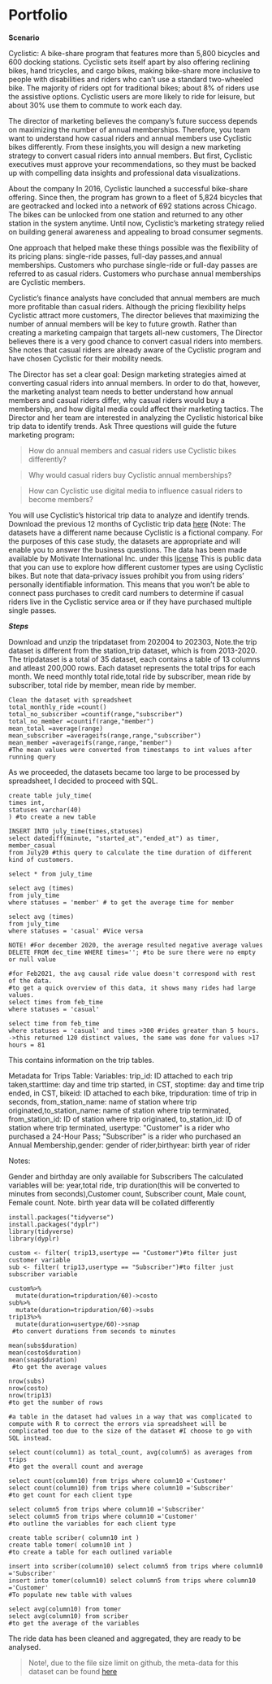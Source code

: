 # Portfolio
**Scenario**

Cyclistic: A bike-share program that features more than 5,800 bicycles and 600 docking stations. Cyclistic sets itself apart by also offering reclining bikes, hand tricycles, and cargo bikes, making bike-share more inclusive to people with disabilities and riders who can’t use a standard two-wheeled bike. The majority of riders opt for traditional bikes; about 8% of riders use the assistive options. Cyclistic users are more likely to ride for leisure, but about 30% use them to commute to work each day.

The director of marketing believes the company’s future success depends on maximizing the number of annual memberships. Therefore, you team want to understand how casual riders and annual members use Cyclistic bikes differently. From these insights,you will design a new marketing strategy to convert casual riders into annual members. But first, Cyclistic executives must approve your recommendations, so they must be backed up with compelling data insights and professional data visualizations.

About the company
In 2016, Cyclistic launched a successful bike-share offering. Since then, the program has grown to a fleet of 5,824 bicycles that are geotracked and locked into a network of 692 stations across Chicago. The bikes can be unlocked from one station and returned to any other station in the system anytime. Until now, Cyclistic’s marketing strategy relied on building general awareness and appealing to broad consumer segments.

One approach that helped make these things possible was the flexibility of its pricing plans: single-ride passes, full-day passes,and annual memberships. Customers who purchase single-ride or full-day passes are referred to as casual riders. Customers who purchase annual memberships are Cyclistic members.

Cyclistic’s finance analysts have concluded that annual members are much more profitable than casual riders. Although the pricing flexibility helps Cyclistic attract more customers, The director believes that maximizing the number of annual members will be key to future growth. Rather than creating a marketing campaign that targets all-new customers, The Director believes there is a very good chance to convert casual riders into members. She notes that casual riders are already aware of the Cyclistic program and have chosen Cyclistic for their mobility needs.

The Director has set a clear goal: Design marketing strategies aimed at converting casual riders into annual members. In order to do that, however, the marketing analyst team needs to better understand how annual members and casual riders differ, why casual riders would buy a membership, and how digital media could affect their marketing tactics. The Director and her team are interested in analyzing the Cyclistic historical bike trip data to identify trends. Ask Three questions will guide the future marketing program:

> How do annual members and casual riders use Cyclistic bikes differently?

> Why would casual riders buy Cyclistic annual memberships?

> How can Cyclistic use digital media to influence casual riders to become members?

You will use Cyclistic’s historical trip data to analyze and identify trends. Download the previous 12 months of Cyclistic trip data [here](https://divvy-tripdata.s3.amazonaws.com/index.html)
(Note: The datasets have a different name because Cyclistic is a fictional company. For the purposes of this case study, the datasets are appropriate and will enable you to answer the business questions. The data has been made available by Motivate International Inc. under this [license](http://https//ride.divvybikes.com/data-license-agreement) This is public data that you can use to explore how different customer types are using Cyclistic bikes. But note that data-privacy issues prohibit you from using riders’ personally identifiable information. This means that you won’t be able to connect pass purchases to credit card numbers to determine if casual riders live in the Cyclistic service area or if they have purchased multiple single passes.

_**Steps**_

Download and unzip the tripdataset from 202004 to 202303, Note.the trip dataset is different from the station_trip dataset, which is from 2013-2020. The tripdataset is a total of 35 dataset, each contains a table of 13 columns and atleast 200,000 rows. Each dataset represents the total trips for each month. We need monthly total ride,total ride by subscriber, mean ride by subscriber, total ride by member, mean ride by member.

```
Clean the dataset with spreadsheet
total_monthly_ride =count()
total_no_subscriber =countif(range,"subscriber")
total_no_member =countif(range,"member")
mean_total =average(range)
mean_subscriber =averageifs(range,range,"subscriber")
mean_member =averageifs(range,range,"member")
#The mean values were converted from timestamps to int values after running query
```
As we proceeded, the datasets became too large to be processed by spreadsheet, I decided to proceed with SQL.
```
create table july_time(
times int,
statuses varchar(40)
) #to create a new table

INSERT INTO july_time(times,statuses)
select datediff(minute, "started_at","ended_at") as timer, member_casual
from July20 #this query to calculate the time duration of different kind of customers. 

select * from july_time

select avg (times)
from july_time
where statuses = 'member' # to get the average time for member

select avg (times)
from july_time
where statuses = 'casual' #Vice versa

NOTE! #For december 2020, the average resulted negative average values
DELETE FROM dec_time WHERE times=''; #to be sure there were no empty or null value

#for Feb2021, the avg causal ride value doesn't correspond with rest of the data.
#to get a quick overview of this data, it shows many rides had large values.
select times from feb_time
where statuses = 'casual'

select time from feb_time
where statuses = 'casual' and times >300 #rides greater than 5 hours.
->this returned 120 distinct values, the same was done for values >17 hours = 81
```
This contains information on the trip tables.

Metadata for Trips Table: Variables: trip_id: ID attached to each trip taken,starttime: day and time trip started, in CST, stoptime: day and time trip ended, in CST, bikeid: ID attached to each bike, tripduration: time of trip in seconds, from_station_name: name of station where trip originated,to_station_name: name of station where trip terminated, from_station_id: ID of station where trip originated, to_station_id: ID of station where trip terminated, usertype: "Customer" is a rider who purchased a 24-Hour Pass; "Subscriber" is a rider who purchased an Annual Membership,gender: gender of rider,birthyear: birth year of rider

Notes:

Gender and birthday are only available for Subscribers
The calculated variables will be: year,total ride, trip duration(this will be converted to minutes from seconds),Customer count, Subscriber count, Male count, Female count. Note. birth year data will be collated differently

```
install.packages("tidyverse")
install.packages("dyplr")
library(tidyverse)
library(dyplr)

custom <- filter( trip13,usertype == "Customer")#to filter just customer variable
sub <- filter( trip13,usertype == "Subscriber")#to filter just subscriber variable

custom%>%
  mutate(duration=tripduration/60)->costo 
sub%>%
  mutate(duration=tripduration/60)->subs
trip13%>%
  mutate(duration=usertype/60)->snap
 #to convert durations from seconds to minutes

mean(subs$duration)
mean(costo$duration)
mean(snap$duration)
 #to get the average values

nrow(subs) 
nrow(costo)
nrow(trip13)
#to get the number of rows
```
```
#a table in the dataset had values in a way that was complicated to compute with R to correct the errors via spreadsheet will be complicated too due to the size of the dataset #I choose to go with SQL instead.

select count(column1) as total_count, avg(column5) as averages from trips
#to get the overall count and average

select count(column10) from trips where column10 ='Customer'
select count(column10) from trips where column10 ='Subscriber' 
#to get count for each client type

select column5 from trips where column10 ='Subscriber'
select column5 from trips where column10 ='Customer' 
#to outline the variables for each client type

create table scriber( column10 int ) 
create table tomer( column10 int )
#to create a table for each outlined variable

insert into scriber(column10) select column5 from trips where column10 ='Subscriber'
insert into tomer(column10) select column5 from trips where column10 ='Customer' 
#To populate new table with values

select avg(column10) from tomer
select avg(column10) from scriber
#to get the average of the variables
```
The ride data has been cleaned and aggregated, they are ready to be analysed.
>Note!, due to the file size limit on github, the meta-data for this dataset can be found [here](https://divvy-tripdata.s3.amazonaws.com/index.html)
